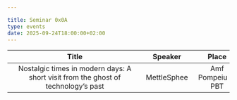 ```yaml
---

title: Seminar 0x0A
type: events
date: 2025-09-24T18:00:00+02:00
---
```


| Title <div style="width:290px"></div> | Speaker <div style="width:90px"></div> | Place <div style="width:100px"></div> | Datetime <div style="width:150px"></div> | Slides <div style="width:40px"></div> |
| :---: | :-----: |:------------------------------------:| :------: | :----: |
| Nostalgic times in modern days: A short visit from the ghost of technology’s past | MettleSphee | Amf Pompeiu @ PBT | 24 Sep 2025 18:00 | [Link](https://docs.google.com/presentation/d/1weSb4RV7z9imhGzl-vJKYwKpeiyXhsPbEmQhU7H0WxE/edit?usp=sharing) |
